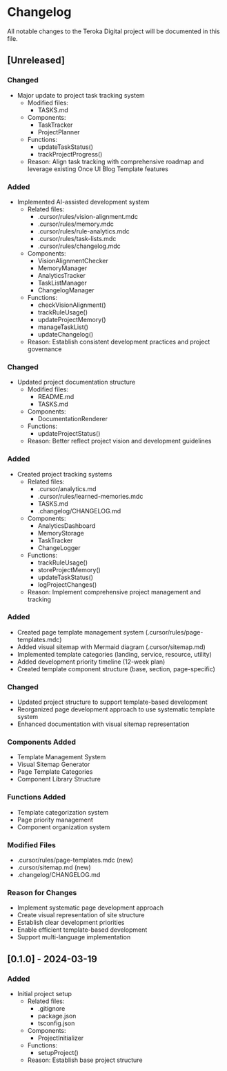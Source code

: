 # Changelog

All notable changes to the Teroka Digital project will be documented in this file.

## [Unreleased]

### Changed
- Major update to project task tracking system
  - Modified files:
    - TASKS.md
  - Components:
    - TaskTracker
    - ProjectPlanner
  - Functions:
    - updateTaskStatus()
    - trackProjectProgress()
  - Reason: Align task tracking with comprehensive roadmap and leverage existing Once UI Blog Template features

### Added
- Implemented AI-assisted development system
  - Related files:
    - .cursor/rules/vision-alignment.mdc
    - .cursor/rules/memory.mdc
    - .cursor/rules/rule-analytics.mdc
    - .cursor/rules/task-lists.mdc
    - .cursor/rules/changelog.mdc
  - Components:
    - VisionAlignmentChecker
    - MemoryManager
    - AnalyticsTracker
    - TaskListManager
    - ChangelogManager
  - Functions:
    - checkVisionAlignment()
    - trackRuleUsage()
    - updateProjectMemory()
    - manageTaskList()
    - updateChangelog()
  - Reason: Establish consistent development practices and project governance

### Changed
- Updated project documentation structure
  - Modified files:
    - README.md
    - TASKS.md
  - Components:
    - DocumentationRenderer
  - Functions:
    - updateProjectStatus()
  - Reason: Better reflect project vision and development guidelines

### Added
- Created project tracking systems
  - Related files:
    - .cursor/analytics.md
    - .cursor/rules/learned-memories.mdc
    - TASKS.md
    - .changelog/CHANGELOG.md
  - Components:
    - AnalyticsDashboard
    - MemoryStorage
    - TaskTracker
    - ChangeLogger
  - Functions:
    - trackRuleUsage()
    - storeProjectMemory()
    - updateTaskStatus()
    - logProjectChanges()
  - Reason: Implement comprehensive project management and tracking

### Added
- Created page template management system (.cursor/rules/page-templates.mdc)
- Added visual sitemap with Mermaid diagram (.cursor/sitemap.md)
- Implemented template categories (landing, service, resource, utility)
- Added development priority timeline (12-week plan)
- Created template component structure (base, section, page-specific)

### Changed
- Updated project structure to support template-based development
- Reorganized page development approach to use systematic template system
- Enhanced documentation with visual sitemap representation

### Components Added
- Template Management System
- Visual Sitemap Generator
- Page Template Categories
- Component Library Structure

### Functions Added
- Template categorization system
- Page priority management
- Component organization system

### Modified Files
- .cursor/rules/page-templates.mdc (new)
- .cursor/sitemap.md (new)
- .changelog/CHANGELOG.md

### Reason for Changes
- Implement systematic page development approach
- Create visual representation of site structure
- Establish clear development priorities
- Enable efficient template-based development
- Support multi-language implementation

## [0.1.0] - 2024-03-19
### Added
- Initial project setup
  - Related files:
    - .gitignore
    - package.json
    - tsconfig.json
  - Components:
    - ProjectInitializer
  - Functions:
    - setupProject()
  - Reason: Establish base project structure 